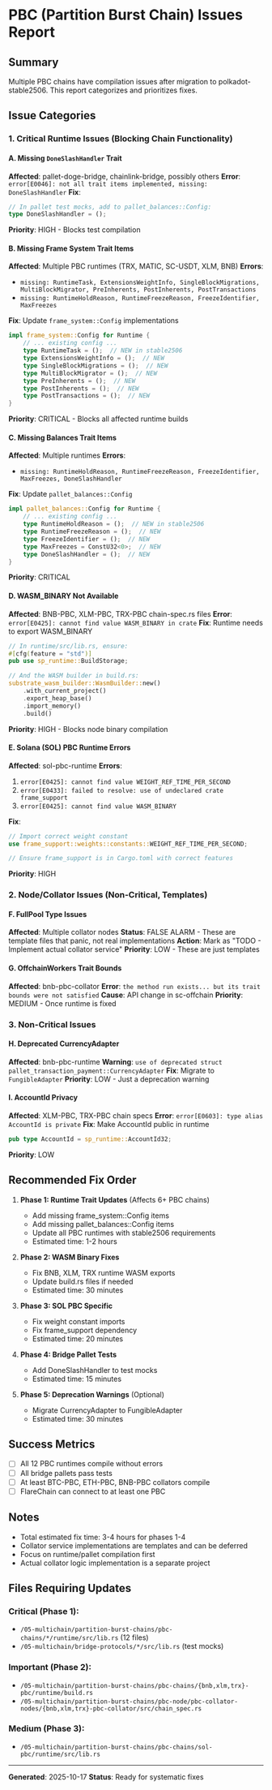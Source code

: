# PBC (Partition Burst Chain) Issues Report

## Summary
Multiple PBC chains have compilation issues after migration to polkadot-stable2506. This report categorizes and prioritizes fixes.

## Issue Categories

### 1. **Critical Runtime Issues** (Blocking Chain Functionality)

#### A. Missing `DoneSlashHandler` Trait
**Affected**: pallet-doge-bridge, chainlink-bridge, possibly others
**Error**: `error[E0046]: not all trait items implemented, missing: DoneSlashHandler`
**Fix**:
```rust
// In pallet test mocks, add to pallet_balances::Config:
type DoneSlashHandler = ();
```
**Priority**: HIGH - Blocks test compilation

#### B. Missing Frame System Trait Items
**Affected**: Multiple PBC runtimes (TRX, MATIC, SC-USDT, XLM, BNB)
**Errors**:
- `missing: RuntimeTask, ExtensionsWeightInfo, SingleBlockMigrations, MultiBlockMigrator, PreInherents, PostInherents, PostTransactions`
- `missing: RuntimeHoldReason, RuntimeFreezeReason, FreezeIdentifier, MaxFreezes`

**Fix**: Update `frame_system::Config` implementations
```rust
impl frame_system::Config for Runtime {
    // ... existing config ...
    type RuntimeTask = ();  // NEW in stable2506
    type ExtensionsWeightInfo = ();  // NEW
    type SingleBlockMigrations = ();  // NEW
    type MultiBlockMigrator = ();  // NEW
    type PreInherents = ();  // NEW
    type PostInherents = ();  // NEW
    type PostTransactions = ();  // NEW
}
```
**Priority**: CRITICAL - Blocks all affected runtime builds

#### C. Missing Balances Trait Items
**Affected**: Multiple runtimes
**Errors**:
- `missing: RuntimeHoldReason, RuntimeFreezeReason, FreezeIdentifier, MaxFreezes, DoneSlashHandler`

**Fix**: Update `pallet_balances::Config`
```rust
impl pallet_balances::Config for Runtime {
    // ... existing config ...
    type RuntimeHoldReason = ();  // NEW in stable2506
    type RuntimeFreezeReason = ();  // NEW
    type FreezeIdentifier = ();  // NEW
    type MaxFreezes = ConstU32<0>;  // NEW
    type DoneSlashHandler = ();  // NEW
}
```
**Priority**: CRITICAL

#### D. WASM_BINARY Not Available
**Affected**: BNB-PBC, XLM-PBC, TRX-PBC chain-spec.rs files
**Error**: `error[E0425]: cannot find value WASM_BINARY in crate`
**Fix**: Runtime needs to export WASM_BINARY
```rust
// In runtime/src/lib.rs, ensure:
#[cfg(feature = "std")]
pub use sp_runtime::BuildStorage;

// And the WASM builder in build.rs:
substrate_wasm_builder::WasmBuilder::new()
    .with_current_project()
    .export_heap_base()
    .import_memory()
    .build()
```
**Priority**: HIGH - Blocks node binary compilation

#### E. Solana (SOL) PBC Runtime Errors
**Affected**: sol-pbc-runtime
**Errors**:
1. `error[E0425]: cannot find value WEIGHT_REF_TIME_PER_SECOND`
2. `error[E0433]: failed to resolve: use of undeclared crate frame_support`
3. `error[E0425]: cannot find value WASM_BINARY`

**Fix**:
```rust
// Import correct weight constant
use frame_support::weights::constants::WEIGHT_REF_TIME_PER_SECOND;

// Ensure frame_support is in Cargo.toml with correct features
```
**Priority**: HIGH

### 2. **Node/Collator Issues** (Non-Critical, Templates)

#### F. FullPool Type Issues
**Affected**: Multiple collator nodes
**Status**: FALSE ALARM - These are template files that panic, not real implementations
**Action**: Mark as "TODO - Implement actual collator service"
**Priority**: LOW - These are just templates

#### G. OffchainWorkers Trait Bounds
**Affected**: bnb-pbc-collator
**Error**: `the method run exists... but its trait bounds were not satisfied`
**Cause**: API change in sc-offchain
**Priority**: MEDIUM - Once runtime is fixed

### 3. **Non-Critical Issues**

#### H. Deprecated CurrencyAdapter
**Affected**: bnb-pbc-runtime
**Warning**: `use of deprecated struct pallet_transaction_payment::CurrencyAdapter`
**Fix**: Migrate to `FungibleAdapter`
**Priority**: LOW - Just a deprecation warning

#### I. AccountId Privacy
**Affected**: XLM-PBC, TRX-PBC chain specs
**Error**: `error[E0603]: type alias AccountId is private`
**Fix**: Make AccountId public in runtime
```rust
pub type AccountId = sp_runtime::AccountId32;
```
**Priority**: LOW

## Recommended Fix Order

1. **Phase 1: Runtime Trait Updates** (Affects 6+ PBC chains)
   - Add missing frame_system::Config items
   - Add missing pallet_balances::Config items
   - Update all PBC runtimes with stable2506 requirements
   - Estimated time: 1-2 hours

2. **Phase 2: WASM Binary Fixes**
   - Fix BNB, XLM, TRX runtime WASM exports
   - Update build.rs files if needed
   - Estimated time: 30 minutes

3. **Phase 3: SOL PBC Specific**
   - Fix weight constant imports
   - Fix frame_support dependency
   - Estimated time: 20 minutes

4. **Phase 4: Bridge Pallet Tests**
   - Add DoneSlashHandler to test mocks
   - Estimated time: 15 minutes

5. **Phase 5: Deprecation Warnings** (Optional)
   - Migrate CurrencyAdapter to FungibleAdapter
   - Estimated time: 30 minutes

## Success Metrics

- [ ] All 12 PBC runtimes compile without errors
- [ ] All bridge pallets pass tests
- [ ] At least BTC-PBC, ETH-PBC, BNB-PBC collators compile
- [ ] FlareChain can connect to at least one PBC

## Notes

- Total estimated fix time: 3-4 hours for phases 1-4
- Collator service implementations are templates and can be deferred
- Focus on runtime/pallet compilation first
- Actual collator logic implementation is a separate project

## Files Requiring Updates

### Critical (Phase 1):
- `/05-multichain/partition-burst-chains/pbc-chains/*/runtime/src/lib.rs` (12 files)
- `/05-multichain/bridge-protocols/*/src/lib.rs` (test mocks)

### Important (Phase 2):
- `/05-multichain/partition-burst-chains/pbc-chains/{bnb,xlm,trx}-pbc/runtime/build.rs`
- `/05-multichain/partition-burst-chains/pbc-node/pbc-collator-nodes/{bnb,xlm,trx}-pbc-collator/src/chain_spec.rs`

### Medium (Phase 3):
- `/05-multichain/partition-burst-chains/pbc-chains/sol-pbc/runtime/src/lib.rs`

---

**Generated**: 2025-10-17
**Status**: Ready for systematic fixes
